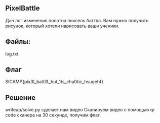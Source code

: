 ## PixelBattle
Дан лог изменения полотна пиксель баттла. Вам нужно получить рисунок, который хотели нарисовать ваши ученики.

## Файлы:
log.txt

## Флаг
SICAMP{pix3l_battl3_but_1ts_cha0tic_hsugehf}

## Решение
writeup/solve.py сделает нам видео
Сканируем видео с помощью qr code сканера на 30 секунде, получим флаг. 